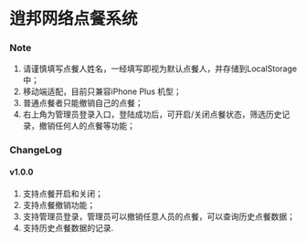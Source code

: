 # 逍邦网络点餐系统	

### Note

1. 请谨慎填写点餐人姓名，一经填写即视为默认点餐人，并存储到LocalStorage中；
2. 移动端适配，目前只兼容iPhone Plus 机型；
3. 普通点餐者只能撤销自己的点餐；
4. 右上角为管理员登录入口，登陆成功后，可开启/关闭点餐状态，筛选历史记录，撤销任何人的点餐等功能；

### ChangeLog

#### v1.0.0
1. 支持点餐开启和关闭；
2. 支持点餐撤销功能；
3. 支持管理员登录，管理员可以撤销任意人员的点餐，可以查询历史点餐数据；
4. 支持历史点餐数据的记录.



